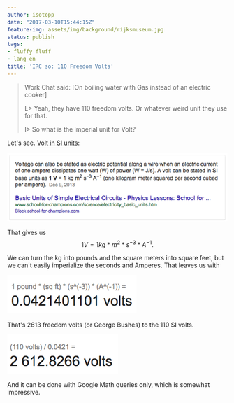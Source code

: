 ```yaml
---
author: isotopp
date: "2017-03-10T15:44:15Z"
feature-img: assets/img/background/rijksmuseum.jpg
status: publish
tags:
- fluffy fluff
- lang_en
title: 'IRC so: 110 Freedom Volts'
---
```

> Work Chat said: [On boiling water with Gas instead of an electric cooker]
>
> L\> Yeah, they have 110 freedom volts. Or whatever weird unit they use for that.
>
> I\> So what is the imperial unit for Volt?

Let's see. 
[Volt in SI units](https://www.google.nl/webhp#q=volt+in+si+units):

[![](/uploads/2017/03/Screen-Shot-2017-03-10-at-15.38.39.png)](https://www.google.nl/webhp#q=volt+in+si+units)

That gives us 
$$
1V = 1 kg * m^2 * s^{-3} * A^{-1}.
$$

We can turn the kg into pounds and the square meters into square feet, but
we can't easily imperialize the seconds and Amperes. That leaves us with

[![](/uploads/2017/03/Screen-Shot-2017-03-10-at-15.41.49.png)](https://www.google.nl/search#q=1+pound+(sq+ft)+(s^-3)+(A^-1)+in+volt)

That's 2613 freedom volts (or George Bushes) to the 110 SI volts.

[![](/uploads/2017/03/Screen-Shot-2017-03-10-at-15.44.20.png)](https://www.google.nl/webhp#q=110+volt+/+0.0421)

And it can be done with Google Math queries only, which is somewhat
impressive.
